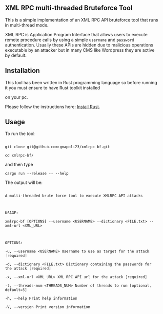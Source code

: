 
## XML RPC multi-threaded Bruteforce Tool

This is a simple implementation of an XML RPC API bruteforce tool that runs in multi-thread mode.

  

XML RPC is Application Program Interface that allows users to execute remote procedure calls by using a simple `username` and `password` authentication. Usually these APIs are hidden due to malicious operations executable by an attacker but in many CMS like Wordpress they are active by default.

  

## Installation

This tool has been written in Rust programming language so before running it you must ensure to have Rust toolkit installed

on your pc.

  

Please follow the instructions here: [Install Rust](https://www.rust-lang.org/tools/install).

  

## Usage

To run the tool:

```

git clone git@github.com:gnapoli23/xmlrpc-bf.git

cd xmlrpc-bf/

```

and then type

`cargo run --release -- --help`

  

The output will be:

```

A multi-threaded brute force tool to execute XMLRPC API attacks

  

USAGE:

xmlrpc-bf [OPTIONS] --username <USERNAME> --dictionary <FILE.txt> --xml-url <XML_URL>

  

OPTIONS:

-u, --username <USERNAME> Username to use as target for the attack [required]

-d, --dictionary <FILE.txt> Dictionary containing the passwords for the attack [required]

-x, --xml-url <XML_URL> XML RPC API url for the attack [required]

-t, --threads-num <THREADS_NUM> Number of threads to run [optional, default=5]

-h, --help Print help information

-V, --version Print version information

```